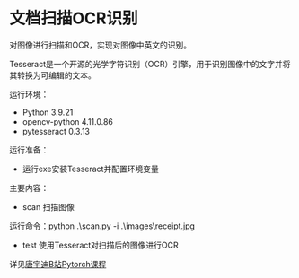 # 文档扫描OCR识别
对图像进行扫描和OCR，实现对图像中英文的识别。

Tesseract是一个开源的光学字符识别（OCR）引擎，用于识别图像中的文字并将其转换为可编辑的文本。

运行环境：
- Python 3.9.21
- opencv-python 4.11.0.86
- pytesseract 0.3.13

运行准备：
- 运行exe安装Tesseract并配置环境变量

主要内容：
- scan 扫描图像

运行命令：python .\scan.py -i .\images\receipt.jpg

- test 使用Tesseract对扫描后的图像进行OCR

详见[唐宇迪B站Pytorch课程](https://www.bilibili.com/video/BV1PV411774y?spm_id_from=333.788.videopod.episodes&vd_source=aaa85a47471179fcdb4e51e332c391e1&p=46)